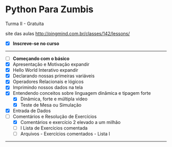 # Python Para Zumbis
Turma II - Gratuita

site das aulas http://pingmind.com.br/classes/142/lessons/


- [x] **Inscreve-se no curso**
---
- [ ]  **Começando com o básico**
  - [x] Apresentação e Motivação expandir
  - [x] Hello World Interativo expandir
  - [x] Declarando nossas primeiras variáveis
  - [x] Operadores Relacionais e lógicos
  - [x] Imprimindo nossos dados na tela
  - [x] Entendendo conceitos sobre linguagem dinâmica e tipagem forte
    - [x] Dinâmica, forte e múltipla video
	- [x] Teste de Mesa ou Simulação
  - [x] Entrada de Dados
  - [ ] Comentários e Resolução de Exercícios
    - [x] Comentários e exercício 2 elevado a um milhão
    - [ ] I Lista de Exercícios comentada
    - [ ] Arquivos - Exercícios comentados - Lista I
---


